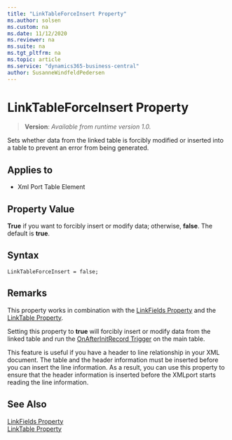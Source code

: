 ```yaml
---
title: "LinkTableForceInsert Property"
ms.author: solsen
ms.custom: na
ms.date: 11/12/2020
ms.reviewer: na
ms.suite: na
ms.tgt_pltfrm: na
ms.topic: article
ms.service: "dynamics365-business-central"
author: SusanneWindfeldPedersen
---
```

[//]: # (START>DO_NOT_EDIT)
[//]: # (IMPORTANT:Do not edit any of the content between here and the END>DO_NOT_EDIT.)
[//]: # (Any modifications should be made in the .xml files in the ModernDev repo.)
# LinkTableForceInsert Property
> **Version**: _Available from runtime version 1.0._

Sets whether data from the linked table is forcibly modified or inserted into a table to prevent an error from being generated.

## Applies to
-   Xml Port Table Element

[//]: # (IMPORTANT: END>DO_NOT_EDIT)
## Property Value

**True** if you want to forcibly insert or modify data; otherwise, **false**. The default is **true**.  

## Syntax

```AL
LinkTableForceInsert = false;
```
  
## Remarks
 
This property works in combination with the [LinkFields Property](devenv-linkfields-property.md) and the [LinkTable Property](devenv-linktable-Property.md).  
  
Setting this property to **true** will forcibly insert or modify data from the linked table and run the [OnAfterInitRecord Trigger](../triggers/devenv-onafterinitrecord-trigger.md) on the main table.  
  
This feature is useful if you have a header to line relationship in your XML document. The table and the header information must be inserted before you can insert the line information. As a result, you can use this property to ensure that the header information is inserted before the XMLport starts reading the line information.  
  
## See Also

[LinkFields Property](devenv-linkfields-property.md)   
[LinkTable Property](devenv-linktable-Property.md)